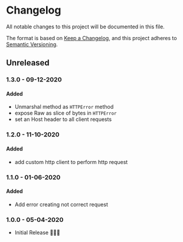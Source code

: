 # Changelog

All notable changes to this project will be documented in this file.

The format is based on [Keep a Changelog](https://keepachangelog.com/en/1.0.0/),
and this project adheres to [Semantic Versioning](https://semver.org/spec/v2.0.0.html).

## Unreleased

### 1.3.0 - 09-12-2020

#### Added

- Unmarshal method as `HTTPError` method
- expose Raw as slice of bytes in `HTTPError`
- set an Host header to all client requests

### 1.2.0 - 11-10-2020

#### Added

- add custom http client to perform http request

### 1.1.0 - 01-06-2020

#### Added

- Add error creating not correct request

### 1.0.0 - 05-04-2020

- Initial Release 🎉🎉🎉
